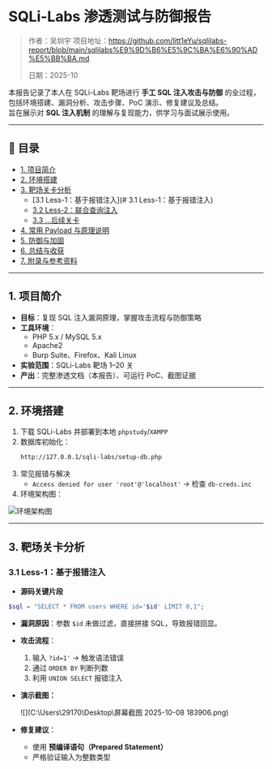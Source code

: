 # SQLi-Labs 渗透测试与防御报告

> 作者：吴圳宇 
> 项目地址：https://github.com/litt1eYu/sqlilabs-report/blob/main/sqlilabs%E9%9D%B6%E5%9C%BA%E6%90%AD%E5%BB%BA.md
>
> 日期：2025-10  

本报告记录了本人在 SQLi-Labs 靶场进行 **手工 SQL 注入攻击与防御** 的全过程，包括环境搭建、漏洞分析、攻击步骤、PoC 演示、修复建议及总结。  
旨在展示对 **SQL 注入机制** 的理解与复现能力，供学习与面试展示使用。

---

## 📑 目录
- [1. 项目简介]()
- [2. 环境搭建](#2-环境搭建)
- [3. 靶场关卡分析]()
  - [3.1 Less-1：基于报错注入](# 3.1 Less-1：基于报错注入)
  - [3.2 Less-2：联合查询注入](#32-less2联合查询注入)
  - [3.3 ...后续关卡](#33-后续关卡)
- [4. 常用 Payload 与原理说明](#4-常用-payload-与原理说明)
- [5. 防御与加固](#5-防御与加固)
- [6. 总结与收获](#6-总结与收获)
- [7. 附录与参考资料](#7-附录与参考资料)

---

## 1. 项目简介
- **目标**：复现 SQL 注入漏洞原理，掌握攻击流程与防御策略  
- **工具环境**：
  - PHP 5.x / MySQL 5.x
  - Apache2
  - Burp Suite、Firefox、Kali Linux
- **实验范围**：SQLi-Labs 靶场 1–20 关  
- **产出**：完整渗透文档（本报告）、可运行 PoC、截图证据

---

## 2. 环境搭建
1. 下载 SQLi-Labs 并部署到本地 `phpstudy`/`XAMPP`
2. 数据库初始化：
    ```bash
    http://127.0.0.1/sqli-labs/setup-db.php
    ```
3. 常见报错与解决
    - `Access denied for user 'root'@'localhost'` → 检查 `db-creds.inc`
4. 环境架构图：

![环境架构图](images/env-architecture.png)

---

## 3. 靶场关卡分析

### 3.1 Less-1：基于报错注入
- **源码关键片段**
```php
$sql = "SELECT * FROM users WHERE id='$id' LIMIT 0,1";
```

- **漏洞原因**：参数 `$id` 未做过滤，直接拼接 SQL，导致报错回显。

- **攻击流程**：
  1. 输入 `?id=1'` → 触发语法错误
  2. 通过 `ORDER BY` 判断列数
  3. 利用 `UNION SELECT` 报错注入
  
- **演示截图：**

  ![](C:\Users\29170\Desktop\屏幕截图 2025-10-08 183906.png)

- **修复建议**：
  - 使用 **预编译语句（Prepared Statement）**
  - 严格验证输入为整数类型

